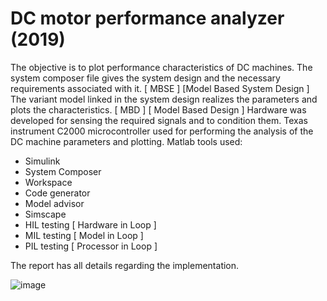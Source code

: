 # DC motor performance analyzer (2019) 
The objective is to plot performance characteristics of DC machines.
The system composer file gives the system design and the necessary requirements associated with it. [ MBSE ] [Model Based System Design ]
The variant model linked in the system design realizes the parameters and plots the characteristics. [ MBD ] [ Model Based Design ]
Hardware was developed for sensing the required signals and to condition them.
Texas instrument C2000 microcontroller used for performing the analysis of the DC machine parameters and plotting.
Matlab tools used:
- Simulink
- System Composer
- Workspace
- Code generator
- Model advisor
- Simscape
- HIL testing [ Hardware in Loop ]
- MIL testing [ Model in Loop ]
- PIL testing [ Processor in Loop ]

The report has all details regarding the implementation. 

![image](https://github.com/user-attachments/assets/ee1c31ce-36ea-4382-a359-c6d55ab2b079)
